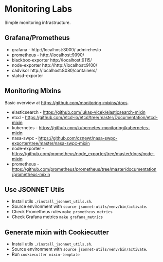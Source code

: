 
# Monitoring Labs

Simple monitoring infrastructure.

## Grafana/Prometheus

* grafana - http://localhost:3000/ admin:heslo
* prometheus - http://localhost:9090/
* blackbox-exporter http://localhost:9115/
* node-exporter http://http://localhost:9100/
* cadvisor http://localhost:8080/containers/
* statsd-exporter

## Monitoring Mixins

Basic overview at https://github.com/monitoring-mixins/docs.

* elasticsearch - https://github.com/lukas-vlcek/elasticsearch-mixin
* etcd - https://github.com/etcd-io/etcd/tree/master/Documentation/etcd-mixin
* kubernetes - https://github.com/kubernetes-monitoring/kubernetes-mixin
* nasa-swpc - https://github.com/cznewt/nasa-swpc-exporter/tree/master/nasa-swpc-mixin
* node-exporter - https://github.com/prometheus/node_exporter/tree/master/docs/node-mixin
* prometheus - https://github.com/prometheus/prometheus/tree/master/documentation/prometheus-mixin


## Use JSONNET Utils

* Install utils `./install_jsonnet_utils.sh`.
* Source environment with `source jsonnet-utils/venv/bin/activate`.
* Check Prometheus rules `make prometheus_metrics`
* Check Grafana metrics `make grafana_metrics`

## Generate mixin with Cookiecutter

* Install utils `./install_jsonnet_utils.sh`.
* Source environment with `source jsonnet-utils/venv/bin/activate`.
* Run `cookiecutter mixin-template`
